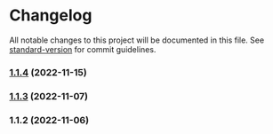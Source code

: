 # Changelog

All notable changes to this project will be documented in this file. See [standard-version](https://github.com/conventional-changelog/standard-version) for commit guidelines.

### [1.1.4](https://github.com/sanjay535/beholder/compare/1.1.3...1.1.4) (2022-11-15)

### [1.1.3](https://github.com/sanjay535/beholder/compare/1.1.2...1.1.3) (2022-11-07)

### 1.1.2 (2022-11-06)
